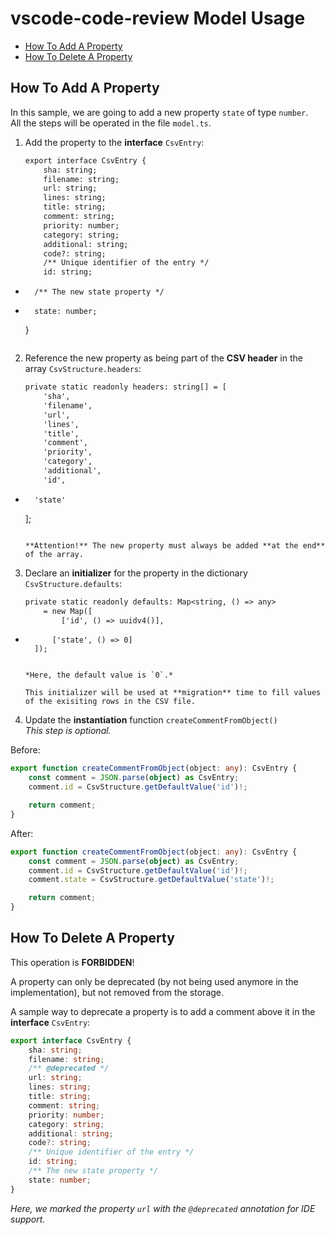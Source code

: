 # vscode-code-review Model Usage

- [How To Add A Property](#how-to-add-a-property)
- [How To Delete A Property](#how-to-delete-a-property)

## How To Add A Property

In this sample, we are going to add a new property `state` of type `number`.  
All the steps will be operated in the file `model.ts`.

1. Add the property to the **interface** `CsvEntry`:


    ```diff
    export interface CsvEntry {
        sha: string;
        filename: string;
        url: string;
        lines: string;
        title: string;
        comment: string;
        priority: number;
        category: string;
        additional: string;
        code?: string;
        /** Unique identifier of the entry */
        id: string;
+       /** The new state property */
+       state: number;
    }
    ```

2. Reference the new property as being part of the **CSV header** in the array `CsvStructure.headers`:

    ```diff
    private static readonly headers: string[] = [
        'sha',
        'filename',
        'url',
        'lines',
        'title',
        'comment',
        'priority',
        'category',
        'additional',
        'id',
+       'state'
    ];
    ```

    **Attention!** The new property must always be added **at the end** of the array.

3. Declare an **initializer** for the property in the dictionary `CsvStructure.defaults`:

    ```diff
    private static readonly defaults: Map<string, () => any>
        = new Map([
            ['id', () => uuidv4()],
+           ['state', () => 0]
        ]);
    ```

    *Here, the default value is `0`.*

    This initializer will be used at **migration** time to fill values of the exisiting rows in the CSV file.

4. Update the **instantiation** function `createCommentFromObject()`  
   *This step is optional.*

Before:

```typescript
export function createCommentFromObject(object: any): CsvEntry {
    const comment = JSON.parse(object) as CsvEntry;
    comment.id = CsvStructure.getDefaultValue('id')!;

    return comment;
}
```

After:

```typescript
export function createCommentFromObject(object: any): CsvEntry {
    const comment = JSON.parse(object) as CsvEntry;
    comment.id = CsvStructure.getDefaultValue('id')!;
    comment.state = CsvStructure.getDefaultValue('state')!;

    return comment;
}
```

## How To Delete A Property

This operation is **FORBIDDEN**!

A property can only be deprecated (by not being used anymore in the implementation), but not removed from the storage.

A sample way to deprecate a property is to add a comment above it in the **interface** `CsvEntry`:

```typescript
export interface CsvEntry {
    sha: string;
    filename: string;
    /** @deprecated */
    url: string;
    lines: string;
    title: string;
    comment: string;
    priority: number;
    category: string;
    additional: string;
    code?: string;
    /** Unique identifier of the entry */
    id: string;
    /** The new state property */
    state: number;
}
```

*Here, we marked the property `url` with the `@deprecated` annotation for IDE support.*
